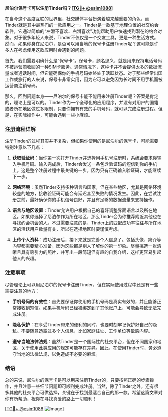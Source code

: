 **尼泊尔保号卡可以注册Tinder吗？[[TG💪+ @esim1088](https://t.me/s/esim1088)]**

在当今这个高度互联的世界里，社交媒体平台扮演着越来越重要的角色，而Tinder就是其中最热门的一款应用之一。Tinder是一款基于地理位置的社交约会软件，它通过简单的“左滑不喜欢、右滑喜欢”功能帮助用户快速找到潜在的约会对象。对于很多年轻人来说，Tinder不仅仅是一个交友工具，更是一种生活方式。然而，如果你身在尼泊尔，是否可以用当地的保号卡注册Tinder呢？这可能是许多人在考虑使用这款应用时会遇到的问题。

首先，我们需要明确什么是“保号卡”。保号卡，顾名思义，就是用来保持电话号码不被运营商收回的一种SIM卡服务。通常情况下，这种卡并不会提供太多的数据流量或者通话时间，但它能确保你的手机号码始终处于活跃状态。对于那些经常出国工作或旅行的人来说，保号卡非常实用，因为它可以避免因为长时间不用手机而被运营商注销号码。

那么，回到问题本身——尼泊尔的保号卡能不能用来注册Tinder呢？答案是肯定的，理论上是可以的。Tinder作为一个全球化的应用程序，并没有对用户的国籍或者所在地区做过多限制，只要你拥有有效的手机号码，就可以完成注册过程。但是，在实际操作中，可能会遇到一些小麻烦。

### 注册流程详解

注册Tinder的过程其实并不复杂，但如果你使用的是尼泊尔的保号卡，可能需要特别注意以下几点：

1. **获取验证码**：当你第一次打开Tinder并选择用手机号注册时，系统会要求你输入手机号码。输入完成后，Tinder会发送一条包含验证码的短信到你的手机上。这是整个注册过程中最关键的一步，因为只有正确输入验证码，才能继续下一步。

2. **网络环境**：虽然Tinder支持多种语言和国家，但在某些地区，尤其是网络环境较差的地方，接收验证码可能会有延迟甚至失败的情况发生。因此，在尝试注册之前，最好确保你的手机信号良好，并且有足够的数据流量来支持操作。

3. **语言与地区设置**：Tinder允许用户根据自己的喜好调整界面语言以及所在地区。如果你选择了尼泊尔作为所在地区，那么Tinder会为你推荐附近其他也在寻找约会机会的人。不过需要注意的是，Tinder上的匹配成功率往往与所在地区的活跃用户数量有关，所以在选择地区时要谨慎考虑。

4. **上传个人资料**：成功注册后，接下来就是完善个人信息了。包括头像、简介等内容都需要精心准备，因为这些都是别人了解你的第一印象。尽量挑选一张清晰且具有吸引力的照片，并写出一段简短但有趣的自我介绍，这样更容易引起他人的兴趣。

### 注意事项

尽管理论上可以用尼泊尔的保号卡注册Tinder，但在实际使用过程中还是有一些需要注意的地方：

- **手机号码的有效性**：首先要保证你使用的手机号码是真实有效的，并且能够正常接收到短信。如果手机号码已经被绑定到了其他账户上，可能会导致无法完成注册。
  
- **隐私保护**：在享受Tinder带来的便利的同时，也要时刻牢记保护好自己的隐私。不要随意透露过多个人信息，比如家庭住址、工作单位等敏感内容。

- **遵守当地法律法规**：虽然Tinder是一个国际性的社交平台，但在不同国家和地区，关于使用此类应用的规定可能存在差异。因此，在使用Tinder时，务必遵守当地的法律法规，以免造成不必要的麻烦。

### 结语

总的来说，尼泊尔的保号卡是可以用来注册Tinder的，只要按照正确的步骤操作，并且注意一些细节问题即可顺利完成注册。当然，除了Tinder之外，还有很多其他的社交平台可供选择，关键在于找到最适合自己的那一款。希望这篇文章对你有所帮助，祝你在寻找真爱的路上一切顺利！

[[TG💪+ @esim1088](https://t.me/s/esim1088) ![Image](https://i.postimg.cc/4NQfJmqS/Snipaste-2025-05-13-00-14-12.png)]